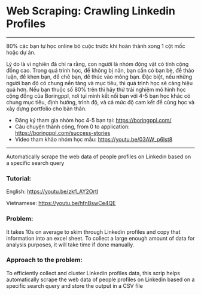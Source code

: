 # Web Scraping: Crawling Linkedin Profiles
---
80% các bạn tự học online bỏ cuộc trước khi hoàn thành xong 1 cột mốc hoặc dự án. 

Lý do là vì nghiên đã chỉ ra rằng, con người là nhóm động vật có tính cộng đồng cao. Trong quá trình học, để không bị nản, bạn cần có bạn bè, để thảo luận, để khen bạn, để chê bạn, để thúc vào mông bạn. Đặc biệt, nếu những người bạn đó có chung nền tảng và mục tiêu, thì quá trình học sẽ càng hiệu quả hơn. Nếu bạn thuộc số 80% trên thì hãy thử trải nghiệm mô hình học cộng đồng của Boringppl, nơi tụi mình kết nối bạn với 4-5 bạn học khác có chung mục tiêu, định hướng, trình độ, và cả mức độ cam kết để cùng học và xây dựng portfolio cho bản thân. 

- Đăng ký tham gia nhóm học 4-5 bạn tại: https://boringppl.com/ 
- Câu chuyện thành công, from 0 to application: https://boringppl.com/success-stories 
- Video tham khảo nhóm học mẫu: https://youtu.be/03AW_p6Ist8

---
Automatically scrape the web data of people profiles on Linkedin based on a specific search query

### Tutorial: 
English: https://youtu.be/zkfLAY2OrtI

Vietnamese: https://youtu.be/hfnBswCe4QE

### Problem: 
It takes 10s on average to skim through Linkedin profiles and copy that information into an excel sheet. To collect a large enough amount of data for analysis purposes, it will take time if done manually. 

### Approach to the problem:
To efficiently collect and cluster Linkedin profiles data, this scrip helps automatically scrape the web data of people profiles on Linkedin based on a specific search query and store the output in a CSV file
